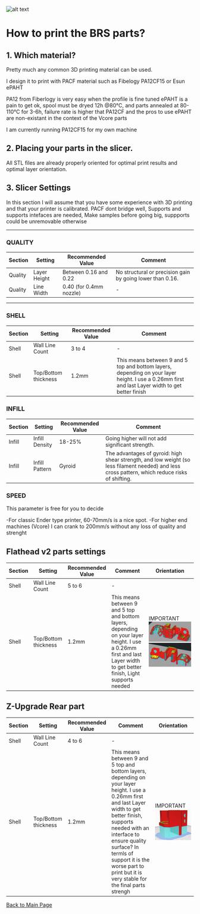 ![alt text](/image/print.png)
# How to print the BRS parts?

## 1. Which material?
Pretty much any common 3D printing material can be used.

I design it to print with PACF material such as Fibelogy PA12CF15 or Esun ePAHT

PA12 from Fiberlogy is very easy when the profile is fine tuned
ePAHT is a pain to get ok, spool must be dryed 12h @80°C, and parts annealed at 80-110°C for 3-6h, failure rate is higher that PA12CF and the pros to use ePAHT are non-existant in the context of the Vcore parts

I am currently running PA12CF15 for my own machine

## 2. Placing your parts in the slicer.
All STL files are already properly oriented for optimal print results and optimal layer orientation.  

## 3. Slicer Settings
In this section I will assume that you have some experience with 3D printing and that your printer is calibrated.
PACF dont bridge well, Supports and supports intefaces are needed, Make samples before going big, suppports could be unremovable otherwise

____________________________________________________________________________________  



### QUALITY


Section|Setting|Recommended Value|Comment
-------|-------|-----------------|-------
Quality|Layer Height|Between 0.16 and 0.22| No structural or precision gain by going lower than 0.16. 
Quality|Line Width|0.40 (for 0.4mm nozzle)| - 

______________________________________________________________________________  


### SHELL


Section|Setting|Recommended Value|Comment
-------|-------|-----------------|-------
Shell|Wall Line Count|3 to 4|-
Shell|Top/Bottom thickness|1.2mm|This means between 9 and 5 top and bottom layers, depending on your layer height. I use a 0.26mm first and last Layer width to get better finish 


### INFILL


Section|Setting|Recommended Value|Comment 
-------|-------|-----------------|-------
Infill|Infill Density|18-25%|Going higher will not add significant strength.
Infill|Infill Pattern|Gyroid|The advantages of gyroid: high shear strength, and low weight (so less filament needed) and less cross pattern, which reduce risks of shifting.

### SPEED

This parameter is free for you to decide

-For classic Ender type printer, 60-70mm/s is a nice spot. 
-For higher end machines (Vcore) I can crank to 200mm/s without any loss of quality and strenght

## Flathead v2 parts settings


Section|Setting|Recommended Value|Comment|Orientation
-------|-------|-----------------|-------|-------
Shell|Wall Line Count|5 to 6|-
Shell|Top/Bottom thickness|1.2mm|This means between 9 and 5 top and bottom layers, depending on your layer height. I use a 0.26mm first and last Layer width to get better finish, Light supports needed |IMPORTANT ![alt text](/image/print1.JPG) ![alt text](/image/print2.JPG)

## Z-Upgrade Rear part

Section|Setting|Recommended Value|Comment|Orientation
-------|-------|-----------------|-------|-------
Shell|Wall Line Count|4 to 6|-
Shell|Top/Bottom thickness|1.2mm|This means between 9 and 5 top and bottom layers, depending on your layer height. I use a 0.26mm first and last Layer width to get better finish, supports needed with an interface to ensure quality surface? In termls of support it is the worse part to print but it is very stable for the final parts strengh |IMPORTANT ![alt text](/image/print3.png)

[Back to Main Page](/README.md)
